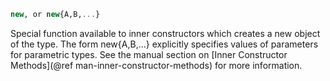 ```julia
new, or new{A,B,...}
```

Special function available to inner constructors which creates a new object of the type. The form new{A,B,...} explicitly specifies values of parameters for parametric types. See the manual section on [Inner Constructor Methods](@ref man-inner-constructor-methods) for more information.
